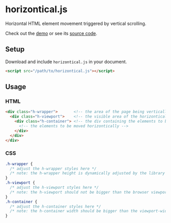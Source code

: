 # horizontical.js

Horizontal HTML element movement triggered by vertical scrolling.

Check out the [demo](https://jackbdu.github.io/horizontical.js) or see its [source code](index.html).

## Setup

Download and include ```horizontical.js``` in your document.
```html
<script src="/path/to/horizontical.js"></script>
```

## Usage

### HTML

```html
<div class="h-wrapper">       <!-- the area of the page being vertically scrolled through under the hood -->
  <div class="h-viewport">    <!-- the visible area of the horizontically scrolled elements -->
    <div class="h-container"> <!-- the div containing the elements to be moved horizontically -->
      <!-- the elements to be moved horizontically -->
    </div>
  </div>
</div>
```

### CSS

```css
.h-wrapper {
  /* adjust the h-wrapper styles here */
  /* note: the h-wrapper height is dynamically adjusted by the library */
}
.h-viewport {
  /* adjust the h-viewport styles here */
  /* note: the h-viewport should not be bigger than the browser viewport */
}
.h-container {
  /* adjust the h-container styles here */
  /* note: the h-container width should be bigger than the viewport-width */
}
```
